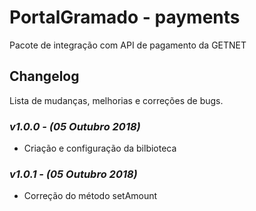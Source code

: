 # PortalGramado  - payments

Pacote de integração com API de pagamento da GETNET

## Changelog

Lista de mudanças, melhorias e correções de bugs.

### *v1.0.0 - (05 Outubro 2018)*

- Criação e configuração da bilbioteca

### *v1.0.1 - (05 Outubro 2018)*

- Correção do método setAmount